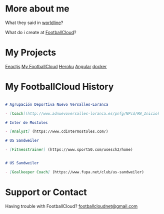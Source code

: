 # More about me

What they said in [worldline](https://worldline.com/en/home/blog/2019/april/meet-the-women-and-men-of-worldline-pedro-garcia-fernandez.html)?

What do i create at [FootballCloud](https://footballcloud.net)?

# My Projects

[Eeactjs](https://peris.dev/resume/)
[My FootballCloud](https://peris.dev/home/)
[Heroku](https://api.peris.dev/)
[Angular](https://peris.dev/angular/)
[docker](https://cloud.docker.com/u/perisperis/repository/docker/perisperis/postgres-ar)

# My FootballCloud History

```markdown

# Agrupación Deportiva Nuevo Versalles-Loranca

- [Coach](http://www.adnuevoversalles-loranca.es/pnfg/NPcd/RW_Inicio)

# Inter de Mostoles

- [Analyst] (https://www.cdintermostoles.com/)

# US Sandweiler

- [Fitnesstrainer] (https://www.sport50.com/usesch2/home)


# US Sandweiler

- [Goalkeeper Coach] (https://www.fupa.net/club/us-sandweiler)

```

# Support or Contact

Having trouble with FootballCloud? <footballcloudnet@gmail.com>
